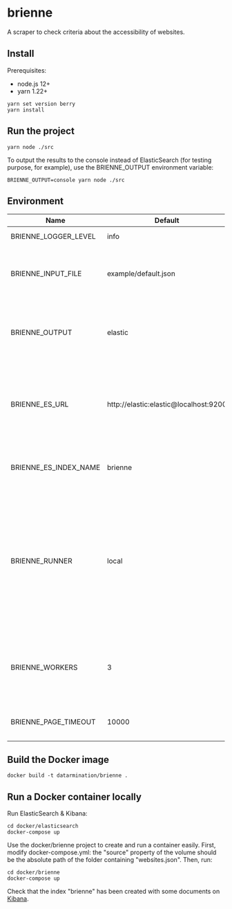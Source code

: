 # brienne

A scraper to check criteria about the accessibility of websites.

## Install

Prerequisites:

- node.js 12+
- yarn 1.22+

```
yarn set version berry
yarn install
```

## Run the project

```
yarn node ./src
```

To output the results to the console instead of ElasticSearch (for testing purpose, for example), use the BRIENNE_OUTPUT environment variable:

```
BRIENNE_OUTPUT=console yarn node ./src
```

## Environment

| Name                  | Default                               | Description                                                                                                                                                     |
|-----------------------|---------------------------------------|-----------------------------------------------------------------------------------------------------------------------------------------------------------------|
| BRIENNE_LOGGER_LEVEL  | info                                  | The level of the logger.                                                                                                                                        |
| BRIENNE_INPUT_FILE    | example/default.json                  | The file to process. It's a JSON array file listing the websites to analyze.                                                                                    |
| BRIENNE_OUTPUT        | elastic                               | The output where the results are published. Can be one of "elastic" or "console".                                                                               |
| BRIENNE_ES_URL        | http://elastic:elastic@localhost:9200 | The URL of the ElasticSearch instance. By default, authenticate with the elastic/elastic credentials.                                                           |
| BRIENNE_ES_INDEX_NAME | brienne                               | The name of the index used to publish the results.                                                                                                              |
| BRIENNE_RUNNER        | local                                 | The runner to use. "local" is a development runner running the scripts with a single worker. "docker" is a runner running several workers in Docker containers. |
| BRIENNE_WORKERS       | 3                                     | The number of parallel workers. The websites to process are divided between them.                                                                               |
| BRIENNE_PAGE_TIMEOUT  | 10000                                 | The timeout in ms when a page is unreachable.                                                                                                                   |

## Build the Docker image

```
docker build -t datarmination/brienne .
```

## Run a Docker container locally

Run ElasticSearch & Kibana:

```
cd docker/elasticsearch
docker-compose up
```

Use the docker/brienne project to create and run a container easily. First, modify docker-compose.yml: the "source" property of the volume should be the absolute path of the folder containing "websites.json". Then, run:

```
cd docker/brienne
docker-compose up
```


Check that the index "brienne" has been created with some documents on [Kibana](http://localhost:5601/).